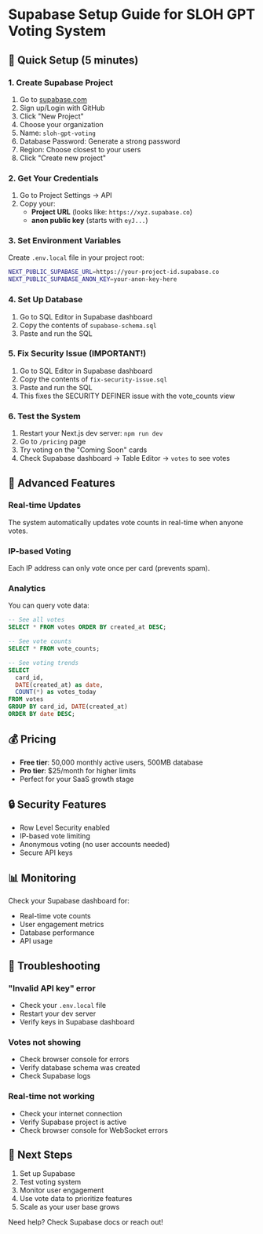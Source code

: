 # Supabase Setup Guide for SLOH GPT Voting System

## 🚀 Quick Setup (5 minutes)

### 1. Create Supabase Project
1. Go to [supabase.com](https://supabase.com)
2. Sign up/Login with GitHub
3. Click "New Project"
4. Choose your organization
5. Name: `sloh-gpt-voting`
6. Database Password: Generate a strong password
7. Region: Choose closest to your users
8. Click "Create new project"

### 2. Get Your Credentials
1. Go to Project Settings → API
2. Copy your:
   - **Project URL** (looks like: `https://xyz.supabase.co`)
   - **anon public key** (starts with `eyJ...`)

### 3. Set Environment Variables
Create `.env.local` file in your project root:
```bash
NEXT_PUBLIC_SUPABASE_URL=https://your-project-id.supabase.co
NEXT_PUBLIC_SUPABASE_ANON_KEY=your-anon-key-here
```

### 4. Set Up Database
1. Go to SQL Editor in Supabase dashboard
2. Copy the contents of `supabase-schema.sql`
3. Paste and run the SQL

### 5. Fix Security Issue (IMPORTANT!)
1. Go to SQL Editor in Supabase dashboard
2. Copy the contents of `fix-security-issue.sql`
3. Paste and run the SQL
4. This fixes the SECURITY DEFINER issue with the vote_counts view

### 6. Test the System
1. Restart your Next.js dev server: `npm run dev`
2. Go to `/pricing` page
3. Try voting on the "Coming Soon" cards
4. Check Supabase dashboard → Table Editor → `votes` to see votes

## 🔧 Advanced Features

### Real-time Updates
The system automatically updates vote counts in real-time when anyone votes.

### IP-based Voting
Each IP address can only vote once per card (prevents spam).

### Analytics
You can query vote data:
```sql
-- See all votes
SELECT * FROM votes ORDER BY created_at DESC;

-- See vote counts
SELECT * FROM vote_counts;

-- See voting trends
SELECT 
  card_id,
  DATE(created_at) as date,
  COUNT(*) as votes_today
FROM votes 
GROUP BY card_id, DATE(created_at)
ORDER BY date DESC;
```

## 💰 Pricing
- **Free tier**: 50,000 monthly active users, 500MB database
- **Pro tier**: $25/month for higher limits
- Perfect for your SaaS growth stage

## 🔒 Security Features
- Row Level Security enabled
- IP-based vote limiting
- Anonymous voting (no user accounts needed)
- Secure API keys

## 📊 Monitoring
Check your Supabase dashboard for:
- Real-time vote counts
- User engagement metrics
- Database performance
- API usage

## 🚨 Troubleshooting

### "Invalid API key" error
- Check your `.env.local` file
- Restart your dev server
- Verify keys in Supabase dashboard

### Votes not showing
- Check browser console for errors
- Verify database schema was created
- Check Supabase logs

### Real-time not working
- Check your internet connection
- Verify Supabase project is active
- Check browser console for WebSocket errors

## 🎯 Next Steps
1. Set up Supabase
2. Test voting system
3. Monitor user engagement
4. Use vote data to prioritize features
5. Scale as your user base grows

Need help? Check Supabase docs or reach out!
